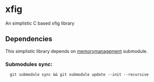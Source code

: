 # xfig

An simplistic C based xfig library

## Dependencies

This simplistic library depends on [memorymanagement](https://github.com/averello/memorymanagement) submodule.

### Submodules sync:
```
  git submodule sync && git submodule update --init --recursive
```